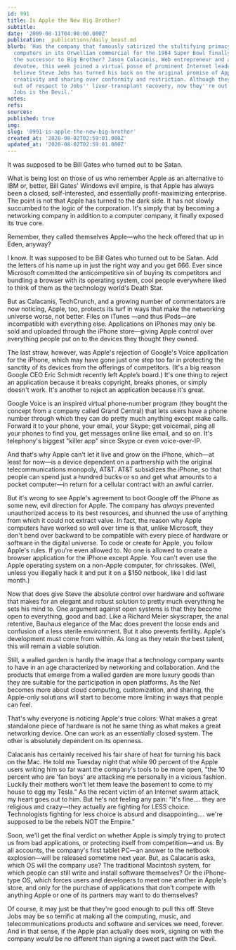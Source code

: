 ```yaml
---
id: 991
title: Is Apple the New Big Brother?
subtitle: 
date: '2009-08-11T04:00:00.000Z'
publication: _publications/daily_beast.md
blurb: 'Has the company that famously satirized the stultifying primacy of IBM-compatible
  computers in its Orwellian commercial for the 1984 Super Bowl finally emerged as
  the successor to Big Brother? Jason Calacanis, Web entrepreneur and a longtime Macintosh
  devotee, this week joined a virtual posse of prominent Internet leaders who now
  believe Steve Jobs has turned his back on the original promise of Apple to promote
  creativity and sharing over conformity and restriction. Although they had held off
  out of respect to Jobs'' liver-transplant recovery, now they''re out in full force:
  Jobs is the Devil.'
notes: 
refs: 
sources: 
published: true
img: 
slug: '0991-is-apple-the-new-big-brother'
created_at: '2020-08-02T02:59:01.000Z'
updated_at: '2020-08-02T02:59:01.000Z'
---
```

It was supposed to be Bill Gates who turned out to be Satan.

What is being lost on those of us who remember Apple as an alternative to IBM or, better, Bill Gates' Windows evil empire, is that Apple has always been a closed, self-interested, and essentially profit-maximizing enterprise. The point is not that Apple has turned to the dark side. It has not slowly succumbed to the logic of the corporation. It's simply that by becoming a networking company in addition to a computer company, it finally exposed its true core.

Remember, they called themselves Apple—who the heck offered that up in Eden, anyway?

I know. It was supposed to be Bill Gates who turned out to be Satan. Add the letters of his name up in just the right way and you get 666. Ever since Microsoft committed the anticompetitive sin of buying its competitors and bundling a browser with its operating system, cool people everywhere liked to think of them as the technology world's Death Star.

But as Calacanis, TechCrunch, and a growing number of commentators are now noticing, Apple, too, protects its turf in ways that make the networking universe worse, not better. Files on iTunes —and thus iPods—are incompatible with everything else. Applications on iPhones may only be sold and uploaded through the iPhone store—giving Apple control over everything people put on to the devices they thought they owned.

The last straw, however, was Apple's rejection of Google's Voice application for the iPhone, which may have gone just one step too far in protecting the sanctity of its devices from the offerings of competitors. (It's a big reason Google CEO Eric Schmidt recently left Apple’s board.) It's one thing to reject an application because it breaks copyright, breaks phones, or simply doesn't work. It's another to reject an application because it's great.

Google Voice is an inspired virtual phone-number program (they bought the concept from a company called Grand Central) that lets users have a phone number through which they can do pretty much anything except make calls. Forward it to your phone, your email, your Skype; get voicemail, ping all your phones to find you, get messages online like email, and so on. It's telephony's biggest "killer app" since Skype or even voice-over-IP.

And that's why Apple can't let it live and grow on the iPhone, which—at least for now—is a device dependent on a partnership with the original telecommunications monopoly, AT&T. AT&T subsidizes the iPhone, so that people can spend just a hundred bucks or so and get what amounts to a pocket computer—in return for a cellular contract with an awful carrier.

But it's wrong to see Apple's agreement to boot Google off the iPhone as some new, evil direction for Apple. The company has *always* prevented unauthorized access to its best resources, and shunned the use of anything from which it could not extract value. In fact, the reason why Apple computers have worked so well over time is that, unlike Microsoft, they don't bend over backward to be compatible with every piece of hardware or software in the digital universe. To code or create for Apple, you follow Apple's rules. If you're even allowed to. No one is allowed to create a browser application for the iPhone except Apple. You can't even use the Apple operating system on a non-Apple computer, for chrissakes. (Well, unless you illegally hack it and put it on a $150 netbook, like I did last month.)

Now that does give Steve the absolute control over hardware and software that makes for an elegant and robust solution to pretty much everything he sets his mind to. One argument against open systems is that they become open to everything, good and bad. Like a Richard Meier skyscraper, the anal retentive, Bauhaus elegance of the Mac does prevent the loose ends and confusion of a less sterile environment. But it also prevents fertility. Apple's development must come from within. As long as they retain the best talent, this will remain a viable solution.

Still, a walled garden is hardly the image that a technology company wants to have in an age characterized by networking and collaboration. And the products that emerge from a walled garden are more luxury goods than they are suitable for the participation in open platforms. As the Net becomes more about cloud computing, customization, and sharing, the Apple-only solutions will start to become more limiting in ways that people can feel.

That's why everyone is noticing Apple's true colors: What makes a great standalone piece of hardware is not he same thing as what makes a great networking device. One can work as an essentially closed system. The other is absolutely dependent on its openness.

Calacanis has certainly received his fair share of heat for turning his back on the Mac. He told me Tuesday night that while 90 percent of the Apple users writing him so far want the company's tools to be more open, "the 10 percent who are 'fan boys' are attacking me personally in a vicious fashion. Luckily their mothers won't let them leave the basement to come to my house to egg my Tesla." As the recent victim of an Internet swarm attack, my heart goes out to him. But he's not feeling any pain: "It's fine.... they are religious and crazy—they actually are fighting for LESS choice. Technologists fighting for less choice is absurd and disappointing.... we're supposed to be the rebels NOT the Empire."

Soon, we'll get the final verdict on whether Apple is simply trying to protect us from bad applications, or protecting itself from competition—and us. By all accounts, the company's first tablet PC—an answer to the netbook explosion—will be released sometime next year. But, as Calacanis asks, which OS will the company use? The traditional Macintosh system, for which people can still write and install software themselves? Or the iPhone-type OS, which forces users and developers to meet one another in Apple's store, and only for the purchase of applications that don't compete with anything Apple or one of its partners may want to do themselves?

Of course, it may just be that they're good enough to pull this off. Steve Jobs may be so terrific at making all the computing, music, and telecommunications products and software and services we need, forever. And in that sense, if the Apple plan actually does work, signing on with the company *would* be no different than signing a sweet pact with the Devil.
